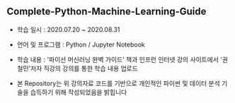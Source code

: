 ## Complete-Python-Machine-Learning-Guide

- 학습 일시 : 2020.07.20 ~ 2020.08.31

- 언어 및 프로그램 : Python / Jupyter Notebook

- 학습 내용 : '파이선 머신러닝 완벽 가이드' 책과 인프런 인터넷 강의 사이트에서 '권철민'저자 직강의 강의를 통한 학습 내용 업로드 

- 본 Repository는 위 강의자료 코드를 기반으로 개인적인 파이썬 및 데이터 분석 기술을 습득하기 위해 작성되었음을 밝힙니다

